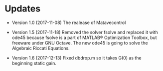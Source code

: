 # Updates

* Version 1.0 (2017-11-08)
 The realease of Matavecontrol
 
* Version 1.5 (2017-11-18)
Removed the solver fsolve and replaced it with ode45 because fsolve is a part of MATLAB® Optimization Toolbox, but freeware under GNU Octave. The new ode45 is going to solve the Algebraic Riccati Equations.

* Version 1.6 (2017-12-13)
Fixed dbdrop.m so it takes G(0) as the beginning static gain.
 
 
